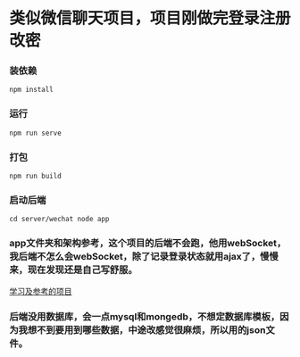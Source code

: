 # 类似微信聊天项目，项目刚做完登录注册改密

### 装依赖
```
npm install
```

### 运行
```
npm run serve
```

### 打包
```
npm run build
```
### 启动后端
```
cd server/wechat node app
```

### app文件夹和架构参考，这个项目的后端不会跑，他用webSocket，我后端不怎么会webSocket，除了记录登录状态就用ajax了，慢慢来，现在发现还是自己写舒服。
[学习及参考的项目](https://gitee.com/oimchat/oim-e) 

### 后端没用数据库，会一点mysql和mongedb，不想定数据库模板，因为我想不到要用到哪些数据，中途改感觉很麻烦，所以用的json文件。
